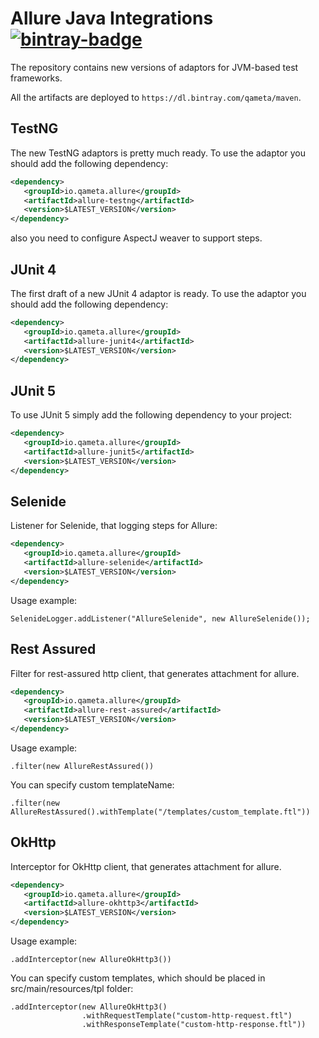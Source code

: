 [license]: http://www.apache.org/licenses/LICENSE-2.0 "Apache License 2.0"
[blog]: https://qameta.io/blog
[gitter]: https://gitter.im/allure-framework/allure-core
[gitter-ru]: https://gitter.im/allure-framework/allure-ru
[twitter]: https://twitter.com/QametaSoftware "Qameta Software"
[twitter-team]: https://twitter.com/QametaSoftware/lists/team/members "Team"

[bintray]: https://bintray.com/qameta/maven/allure-java "Bintray"
[bintray-badge]: https://img.shields.io/bintray/v/qameta/maven/allure-java.svg?style=flat

[CONTRIBUTING.md]: .github/CONTRIBUTING.md
[docs]: https://docs.qameta.io/allure/2.0/

# Allure Java Integrations [![bintray-badge][]][bintray]

The repository contains new versions of adaptors for JVM-based test frameworks.

All the artifacts are deployed to `https://dl.bintray.com/qameta/maven`.

## TestNG 

The new TestNG adaptors is pretty much ready. To use the adaptor you should add the following dependency:

```xml
<dependency>
   <groupId>io.qameta.allure</groupId>
   <artifactId>allure-testng</artifactId>
   <version>$LATEST_VERSION</version>
</dependency>
```

also you need to configure AspectJ weaver to support steps.

## JUnit 4

The first draft of a new JUnit 4 adaptor is ready. To use the adaptor you should add the following dependency:

```xml
<dependency>
   <groupId>io.qameta.allure</groupId>
   <artifactId>allure-junit4</artifactId>
   <version>$LATEST_VERSION</version>
</dependency>
```

## JUnit 5

To use JUnit 5 simply add the following dependency to your project:

```xml
<dependency>
   <groupId>io.qameta.allure</groupId>
   <artifactId>allure-junit5</artifactId>
   <version>$LATEST_VERSION</version>
</dependency>
```

## Selenide

Listener for Selenide, that logging steps for Allure:

```xml
<dependency>
   <groupId>io.qameta.allure</groupId>
   <artifactId>allure-selenide</artifactId>
   <version>$LATEST_VERSION</version>
</dependency>
```

Usage example:
```
SelenideLogger.addListener("AllureSelenide", new AllureSelenide());
```


## Rest Assured

Filter for rest-assured http client, that generates attachment for allure.

```xml
<dependency>
   <groupId>io.qameta.allure</groupId>
   <artifactId>allure-rest-assured</artifactId>
   <version>$LATEST_VERSION</version>
</dependency>
```

Usage example:
```
.filter(new AllureRestAssured())
```
You can specify custom templateName:
```
.filter(new AllureRestAssured().withTemplate("/templates/custom_template.ftl"))
```

## OkHttp

Interceptor for OkHttp client, that generates attachment for allure.

```xml
<dependency>
   <groupId>io.qameta.allure</groupId>
   <artifactId>allure-okhttp3</artifactId>
   <version>$LATEST_VERSION</version>
</dependency>
```

Usage example:
```
.addInterceptor(new AllureOkHttp3())
```
You can specify custom templates, which should be placed in src/main/resources/tpl folder:
```
.addInterceptor(new AllureOkHttp3()
                .withRequestTemplate("custom-http-request.ftl")
                .withResponseTemplate("custom-http-response.ftl"))

```


